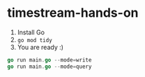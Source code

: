 # timestream-hands-on

1. Install Go
2. `go mod tidy`
3. You are ready :)

```go
go run main.go --mode=write
go run main.go --mode=query
```

